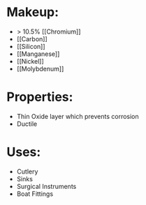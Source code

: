# Makeup:
 - \> 10.5% [[Chromium]]
 - [[Carbon]]
 - [[Silicon]]
 - [[Manganese]]
 - [[Nickel]]
 - [[Molybdenum]]

# Properties:
 - Thin Oxide layer which prevents corrosion
 - Ductile
# Uses:
 - Cutlery
 - Sinks
 - Surgical Instruments
 - Boat Fittings